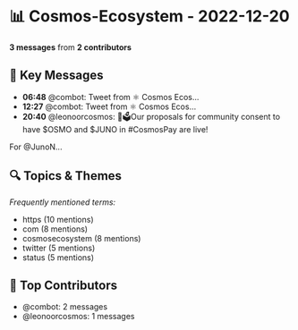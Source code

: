 # 📊 Cosmos-Ecosystem - 2022-12-20
**3 messages** from **2 contributors**

## 💬 Key Messages
- **06:48** @combot: [‌‌‌‌‎⁠](https://twitter.com/CosmosEcosystem/status/1605092854162161664)Tweet from ⚛️ Cosmos Ecos...
- **12:27** @combot: [‌‌‌‌‎⁠](https://twitter.com/CosmosEcosystem/status/1605177962525253634)Tweet from ⚛️ Cosmos Ecos...
- **20:40** @leonoorcosmos: 📢🗳Our proposals for community consent to have $OSMO and $JUNO in #CosmosPay are live!

For @JunoN...

## 🔍 Topics & Themes
*Frequently mentioned terms:*
- https (10 mentions)
- com (8 mentions)
- cosmosecosystem (8 mentions)
- twitter (5 mentions)
- status (5 mentions)

## 👥 Top Contributors
- @combot: 2 messages
- @leonoorcosmos: 1 messages